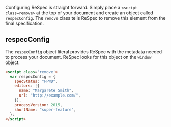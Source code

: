 Configuring ReSpec is straight forward. Simply place a `<script class=remove>` at the top of your document and create an object called `respecConfig`. The `remove` class tells ReSpec to remove this element from the final specification. 

## respecConfig

The `respecConfig` object literal provides ReSpec with the metadata needed to process your document. ReSpec looks for this object on the `window` object. 

```HTML 
<script class='remove'>
  var respecConfig = {
    specStatus: "FPWD",
    editors: [{
      name: "Margarete Smith",
      url: "http://example.com/",
    }],
    processVersion: 2015,
    shortName: "super-feature",
  };
</script>
```
